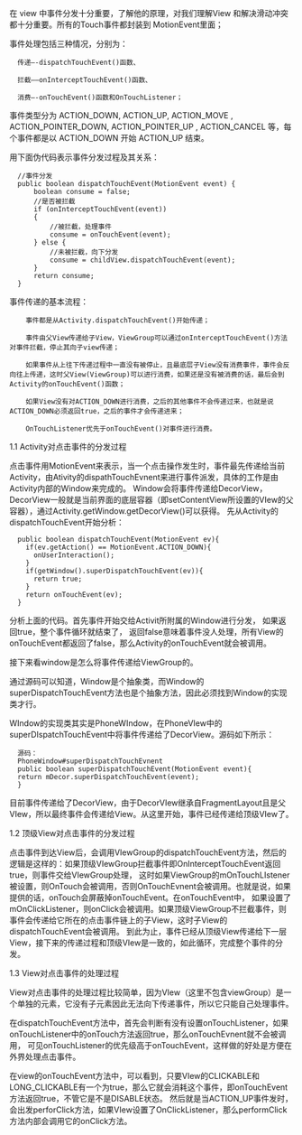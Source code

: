 

在 view 中事件分发十分重要，了解他的原理，对我们理解View 和解决滑动冲突都十分重要。所有的Touch事件都封装到 MotionEvent里面；

事件处理包括三种情况，分别为：

      传递—-dispatchTouchEvent()函数、

      拦截——onInterceptTouchEvent()函数、

      消费—-onTouchEvent()函数和OnTouchListener；

事件类型分为 ACTION_DOWN, ACTION_UP, ACTION_MOVE , ACTION_POINTER_DOWN, ACTION_POINTER_UP , ACTION_CANCEL 等，每个事件都是以 ACTION_DOWN 开始 ACTION_UP 结束。

用下面伪代码表示事件分发过程及其关系：

      //事件分发
      public boolean dispatchTouchEvent(MotionEvent event) {
          boolean consume = false;
          //是否被拦截
          if (onInterceptTouchEvent(event))
          {
              //被拦截，处理事件
              consume = onTouchEvent(event);
          } else {
              //未被拦截，向下分发
              consume = childView.dispatchTouchEvent(event);
          }
          return consume;
      }

事件传递的基本流程：

        事件都是从Activity.dispatchTouchEvent()开始传递；

        事件由父View传递给子View，ViewGroup可以通过onInterceptTouchEvent()方法对事件拦截，停止其向子view传递；

        如果事件从上往下传递过程中一直没有被停止，且最底层子View没有消费事件，事件会反向往上传递，这时父View(ViewGroup)可以进行消费，如果还是没有被消费的话，最后会到Activity的onTouchEvent()函数；

        如果View没有对ACTION_DOWN进行消费，之后的其他事件不会传递过来，也就是说ACTION_DOWN必须返回true，之后的事件才会传递进来；

        OnTouchListener优先于onTouchEvent()对事件进行消费。


1.1 Activity对点击事件的分发过程

点击事件用MotionEvent来表示，当一个点击操作发生时，事件最先传递给当前Activity，由Ativity的dispathTouchEvnent来进行事件派发，具体的工作是由Activity内部的Window来完成的。
Window会将事件传递给DecorView，DecorView一般就是当前界面的底层容器（即setContentView所设置的VIew的父容器），通过Activity.getWindow.getDecorView()可以获得。
先从Activity的dispatchTouchEvent开始分析：

      public boolean dispatchTouchEvent(MotionEvent ev){
        if(ev.getAction() == MotionEvent.ACTION_DOWN){
          onUserInteraction();
        }
        if(getWindow().superDispatchTouchEvent(ev)){
          return true;
        }
        return onTouchEvent(ev);
      }


分析上面的代码。首先事件开始交给Activit所附属的Window进行分发，
如果返回true，整个事件循环就结束了，
返回false意味着事件没人处理，所有View的onTouchEvent都返回了false，那么Activity的onTouchEvent就会被调用。

接下来看window是怎么将事件传递给ViewGroup的。

通过源码可以知道，Window是个抽象类，而Window的superDispatchTouchEvent方法也是个抽象方法，因此必须找到Window的实现类才行。

WIndow的实现类其实是PhoneWIndow，在PhoneVIew中的superDIspatchTouchEvent中将事件传递给了DecorView。源码如下所示：

      源码：
      PhoneWindow#superDispatchTouchEvnent
      public boolean superDispatchTouchEvent(MotionEvent event){
      return mDecor.superDispatchTouchEvent(event);
      }
      
目前事件传递给了DecorView，由于DecorVIew继承自FragmentLayout且是父VIew，所以最终事件会传递给View。从这里开始，事件已经传递给顶级VIew了。

1.2 顶级View对点击事件的分发过程

点击事件到达View后，会调用VIewGroup的dispatchTouchEvent方法，然后的逻辑是这样的：如果顶级VIewGroup拦截事件即OnInterceptTouchEvent返回true，则事件交给VIewGroup处理，
这时如果ViewGroup的mOnTouchLIstener被设置，则OnTouch会被调用，否则OnTouchEvnent会被调用。也就是说，如果提供的话，onTouch会屏蔽掉onTouchEvent。在onTouchEvent中，
如果设置了mOnClickListener，则onClick会被调用。如果顶级ViewGroup不拦截事件，则事件会传递给它所在的点击事件链上的子View，这时子View的dispatchTouchEvent会被调用。
到此为止，事件已经从顶级View传递给下一层View，接下来的传递过程和顶级VIew是一致的，如此循环，完成整个事件的分发。

1.3 View对点击事件的处理过程

View对点击事件的处理过程比较简单，因为VIew（这里不包含viewGroup）是一个单独的元素，它没有子元素因此无法向下传递事件，所以它只能自己处理事件。

在dispatchTouchEvent方法中，首先会判断有没有设置onTouchListener，如果onTouchListener中的onTouch方法返回true，那么onTouchEvnent就不会被调用，
可见onTouchListener的优先级高于onTouchEvent，这样做的好处是方便在外界处理点击事件。

在view的onTouchEvent方法中，可以看到，只要VIew的CLICKABLE和LONG_CLICKABLE有一个为true，那么它就会消耗这个事件，即onTouchEvent方法返回true，不管它是不是DISABLE状态。
然后就是当ACTION_UP事件发时，会出发perforClick方法，如果VIew设置了OnClickListener，那么performClick方法内部会调用它的onClick方法。





